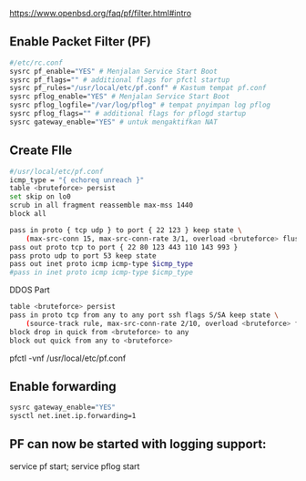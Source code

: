 https://www.openbsd.org/faq/pf/filter.html#intro
## Enable Packet Filter (PF)
```sh
#/etc/rc.conf
sysrc pf_enable="YES" # Menjalan Service Start Boot
sysrc pf_flags="" # additional flags for pfctl startup
sysrc pf_rules="/usr/local/etc/pf.conf" # Kastum tempat pf.conf
sysrc pflog_enable="YES" # Menjalan Service Start Boot
sysrc pflog_logfile="/var/log/pflog" # tempat pnyimpan log pflog
sysrc pflog_flags="" # additional flags for pflogd startup
sysrc gateway_enable="YES" # untuk mengaktifkan NAT 
```

## Create FIle 
```sh
#/usr/local/etc/pf.conf
icmp_type = "{ echoreq unreach }"
table <bruteforce> persist
set skip on lo0
scrub in all fragment reassemble max-mss 1440
block all

pass in proto { tcp udp } to port { 22 123 } keep state \
    (max-src-conn 15, max-src-conn-rate 3/1, overload <bruteforce> flush global)
pass out proto tcp to port { 22 80 123 443 110 143 993 }
pass proto udp to port 53 keep state
pass out inet proto icmp icmp-type $icmp_type
#pass in inet proto icmp icmp-type $icmp_type
```

DDOS Part
```sh
table <bruteforce> persist
pass in proto tcp from any to any port ssh flags S/SA keep state \
    (source-track rule, max-src-conn-rate 2/10, overload <bruteforce> flush global)
block drop in quick from <bruteforce> to any
block out quick from any to <bruteforce>
```
pfctl -vnf /usr/local/etc/pf.conf

## Enable forwarding
```sh
sysrc gateway_enable="YES"
sysctl net.inet.ip.forwarding=1
```
## PF can now be started with logging support:
service pf start; service pflog start